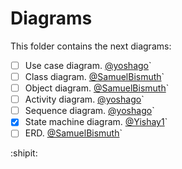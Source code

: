 # Diagrams

This folder contains the next diagrams: 

- [ ] Use case diagram. [@yoshago]( https://github.com/yoshago )`
- [ ] Class diagram. [@SamuelBismuth]( https://github.com/SamuelBismuth )`
- [ ] Object diagram. [@SamuelBismuth]( https://github.com/SamuelBismuth )`
- [ ] Activity diagram. [@yoshago]( https://github.com/yoshago )`
- [ ] Sequence diagram. [@yoshago]( https://github.com/yoshago )`
- [X] State machine diagram. [@Yishay1]( https://github.com/Yishay1 )`
- [ ] ERD. [@SamuelBismuth]( https://github.com/SamuelBismuth )`

:shipit:
